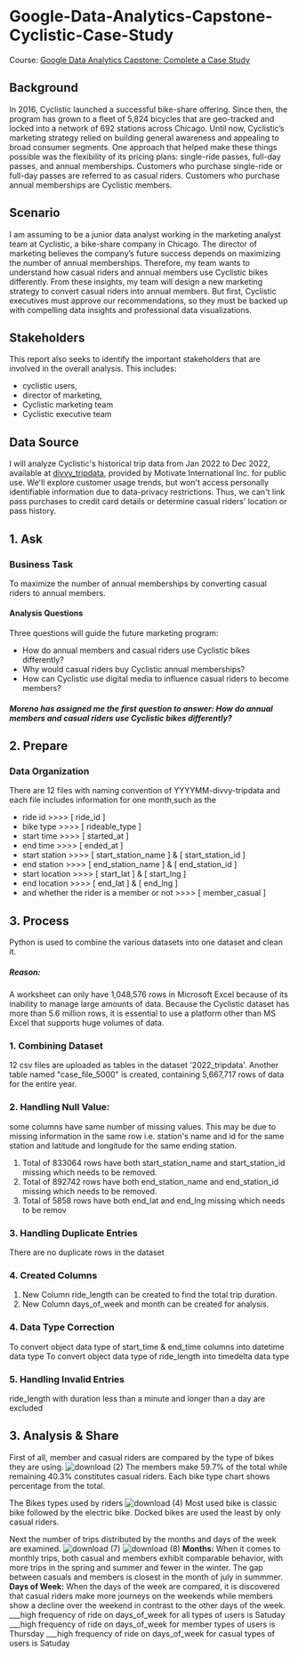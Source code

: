 # Google-Data-Analytics-Capstone-Cyclistic-Case-Study
Course: [Google Data Analytics Capstone: Complete a Case Study](https://www.coursera.org/learn/google-data-analytics-capstone)
## Background
In 2016, Cyclistic launched a successful bike-share offering. Since then, the program has grown to a fleet of 5,824 bicycles that are geo-tracked and locked into a network of 692 stations across Chicago.
Until now, Cyclistic’s marketing strategy relied on building general awareness and appealing to broad consumer segments. One approach that helped make these things possible was the flexibility of its pricing plans: single-ride passes, full-day passes, and annual memberships. Customers who purchase single-ride or full-day passes are referred to as casual riders. Customers who purchase annual memberships are Cyclistic members.
## Scenario
I am assuming to be a junior data analyst working in the marketing analyst team at Cyclistic, a bike-share company in Chicago. The director of marketing believes the company’s future success depends on maximizing the number of annual memberships. Therefore, my team wants to understand how casual riders and annual members use Cyclistic bikes differently. From these insights, my team will design a new marketing strategy to convert casual riders into annual members. But first, Cyclistic executives must approve our recommendations, so they must be backed up with compelling data insights and professional data visualizations.
## Stakeholders
This report also seeks to identify the important stakeholders that are involved in the overall analysis. This includes:
- cyclistic users,
- director of marketing,
- Cyclistic marketing team
- Cyclistic executive team
## Data Source
I will analyze Cyclistic's historical trip data from Jan 2022 to Dec 2022, available at [divvy_tripdata](https://divvy-tripdata.s3.amazonaws.com/index.html), provided by Motivate International Inc. for public use.
We'll explore customer usage trends, but won't access personally identifiable information due to data-privacy restrictions. Thus, we can't link pass purchases to credit card details or determine casual riders' location or pass history.

## 1. Ask 

### Business Task
To maximize the number of annual memberships by converting casual riders to annual members.

#### Analysis Questions
Three questions will guide the future marketing program:
- How do annual members and casual riders use Cyclistic bikes differently?
- Why would casual riders buy Cyclistic annual memberships?
- How can Cyclistic use digital media to influence casual riders to become members?
##### Moreno has assigned me the first question to answer: How do annual members and casual riders use Cyclistic bikes differently?

## 2. Prepare

### Data Organization
There are 12 files with naming convention of YYYYMM-divvy-tripdata and each file includes information for one month,such as the
- ride id >>>>  [ ride_id ]
- bike type >>>>  [ rideable_type ] 
- start time >>>>  [ started_at ]
- end time >>>>  [ ended_at ] 
- start station >>>>  [ start_station_name ] & [ start_station_id ]
- end station  >>>>  [ end_station_name ] & [ end_station_id ]
- start location >>>>  [ start_lat ] & [ start_lng ]
- end location >>>>  [ end_lat ] & [ end_lng ]
- and whether the rider is a member or not >>>>  [ member_casual ]

## 3. Process

Python is used to combine the various datasets into one dataset and clean it.
##### Reason:
A worksheet can only have 1,048,576 rows in Microsoft Excel because of its inability to manage large amounts of data. Because the Cyclistic dataset has more than 5.6 million rows, it is essential to use a platform other than MS Excel that supports huge volumes of data.
### 1. Combining Dataset
12 csv files are uploaded as tables in the dataset '2022_tripdata'. Another table named "case_file_5000" is created, containing 5,667,717 rows of data for the entire year.
### 2. Handling Null Value:
some columns have same number of missing values. This may be due to missing information in the same row i.e. station's name and id for the same station and latitude and longitude for the same ending station.
1. Total of 833064 rows have both start_station_name and start_station_id missing which needs to be removed.
2. Total of 892742 rows have both end_station_name and end_station_id missing which needs to be removed.
3. Total of 5858 rows have both end_lat and end_lng missing which needs to be remov
### 3. Handling Duplicate Entries
There are no duplicate rows in the dataset
### 4. Created Columns
1. New Column ride_length can be created to find the total trip duration.
2. New Column days_of_week and month can be created for analysis.
### 4. Data Type Correction
To convert object data type of start_time & end_time columns into datetime data type
To convert object data type of ride_length into timedelta data type
### 5. Handling Invalid Entries
ride_length with duration less than a minute and longer than a day are excluded

## 3. Analysis & Share
First of all, member and casual riders are compared by the type of bikes they are using. 
![download (2)](https://github.com/Prashant0520/Google-Data-Analytics-Capstone-Cyclistic-Case-Study/assets/120619315/5702f71c-aef1-4709-a80c-e259481539b4)
The members make 59.7% of the total while remaining 40.3% constitutes casual riders. Each bike type chart shows percentage from the total.

The Bikes types used by riders
![download (4)](https://github.com/Prashant0520/Google-Data-Analytics-Capstone-Cyclistic-Case-Study/assets/120619315/933ad7c7-5d91-49ef-bae6-f16abb0b542c)
Most used bike is classic bike followed by the electric bike. Docked bikes are used the least by only casual riders. 

Next the number of trips distributed by the months and days of the week are examined.
![download (7)](https://github.com/Prashant0520/Google-Data-Analytics-Capstone-Cyclistic-Case-Study/assets/120619315/6a1e0a6e-c97f-47ff-91ea-eee12450cca7)
![download (8)](https://github.com/Prashant0520/Google-Data-Analytics-Capstone-Cyclistic-Case-Study/assets/120619315/5c95f202-a6e0-495a-a501-7db5021fc9d9)
__Months:__ When it comes to monthly trips, both casual and members exhibit comparable behavior, with more trips in the spring and summer and fewer in the winter. The gap between casuals and members is closest in the month of july in summmer.   
__Days of Week:__ When the days of the week are compared, it is discovered that casual riders make more journeys on the weekends while members show a decline over the weekend in contrast to the other days of the week. 
___high frequency of ride on days_of_week for all types of users is Satuday
___high frequency of ride on days_of_week for member types of users is Thursday
___high frequency of ride on days_of_week for casual types of users is Satuday
